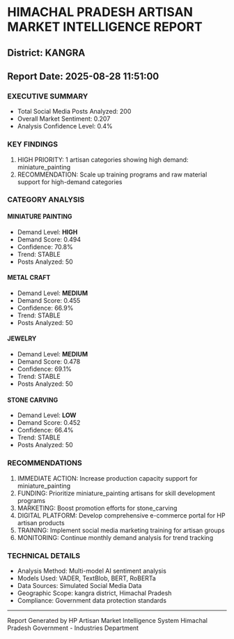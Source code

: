 # HIMACHAL PRADESH ARTISAN MARKET INTELLIGENCE REPORT
## District: KANGRA
## Report Date: 2025-08-28 11:51:00

### EXECUTIVE SUMMARY
- Total Social Media Posts Analyzed: 200
- Overall Market Sentiment: 0.207
- Analysis Confidence Level: 0.4%

### KEY FINDINGS
1. HIGH PRIORITY: 1 artisan categories showing high demand: miniature_painting
2. RECOMMENDATION: Scale up training programs and raw material support for high-demand categories

### CATEGORY ANALYSIS

#### MINIATURE PAINTING
- Demand Level: **HIGH**
- Demand Score: 0.494
- Confidence: 70.8%
- Trend: STABLE
- Posts Analyzed: 50

#### METAL CRAFT
- Demand Level: **MEDIUM**
- Demand Score: 0.455
- Confidence: 66.9%
- Trend: STABLE
- Posts Analyzed: 50

#### JEWELRY
- Demand Level: **MEDIUM**
- Demand Score: 0.478
- Confidence: 69.1%
- Trend: STABLE
- Posts Analyzed: 50

#### STONE CARVING
- Demand Level: **LOW**
- Demand Score: 0.452
- Confidence: 66.4%
- Trend: STABLE
- Posts Analyzed: 50

### RECOMMENDATIONS
1. IMMEDIATE ACTION: Increase production capacity support for miniature_painting
2. FUNDING: Prioritize miniature_painting artisans for skill development programs
3. MARKETING: Boost promotion efforts for stone_carving
4. DIGITAL PLATFORM: Develop comprehensive e-commerce portal for HP artisan products
5. TRAINING: Implement social media marketing training for artisan groups
6. MONITORING: Continue monthly demand analysis for trend tracking

### TECHNICAL DETAILS
- Analysis Method: Multi-model AI sentiment analysis
- Models Used: VADER, TextBlob, BERT, RoBERTa
- Data Sources: Simulated Social Media Data
- Geographic Scope: kangra district, Himachal Pradesh
- Compliance: Government data protection standards

---
Report Generated by HP Artisan Market Intelligence System
Himachal Pradesh Government - Industries Department
